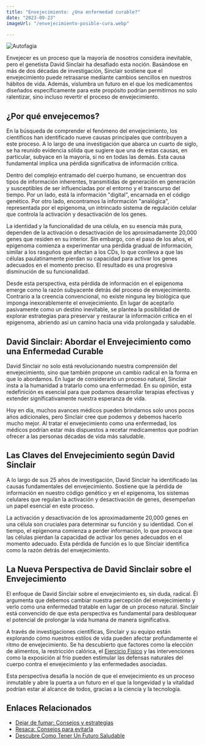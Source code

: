 ```yaml
---
title: "Envejecimiento: ¿Una enfermedad curable?"
date: "2023-09-23"
imageUrl: "/envejecimiento-posible-cura.webp"

---
```


![Autofagia](/envejecimiento-posible-cura.webp)

Envejecer es un proceso que la mayoría de nosotros considera inevitable, pero el genetista David Sinclair ha desafiado esta noción. Basándose en más de dos décadas de investigación, Sinclair sostiene que el envejecimiento puede retrasarse mediante cambios sencillos en nuestros hábitos de vida. Además, vislumbra un futuro en el que los medicamentos diseñados específicamente para este propósito podrían permitirnos no solo ralentizar, sino incluso revertir el proceso de envejecimiento.

## ¿Por qué envejecemos?

En la búsqueda de comprender el fenómeno del envejecimiento, los científicos han identificado nueve causas principales que contribuyen a este proceso. A lo largo de una investigación que abarca un cuarto de siglo, se ha reunido evidencia sólida que sugiere que una de estas causas, en particular, subyace en la mayoría, si no en todas las demás. Esta causa fundamental implica una pérdida significativa de información crítica.

Dentro del complejo entramado del cuerpo humano, se encuentran dos tipos de información inherentes, transmitidas de generación en generación y susceptibles de ser influenciadas por el entorno y el transcurso del tiempo. Por un lado, está la información "digital", encarnada en el código genético. Por otro lado, encontramos la información "analógica", representada por el epigenoma, un intrincado sistema de regulación celular que controla la activación y desactivación de los genes.

La identidad y la funcionalidad de una célula, en su esencia más pura, dependen de la activación o desactivación de los aproximadamente 20,000 genes que residen en su interior. Sin embargo, con el paso de los años, el epigenoma comienza a experimentar una pérdida gradual de información, similar a los rasguños que afectan a los CDs, lo que conlleva a que las células paulatinamente pierdan su capacidad para activar los genes adecuados en el momento preciso. El resultado es una progresiva disminución de su funcionalidad.

Desde esta perspectiva, esta pérdida de información en el epigenoma emerge como la razón subyacente detrás del proceso de envejecimiento. Contrario a la creencia convencional, no existe ninguna ley biológica que imponga inexorablemente el envejecimiento. En lugar de aceptarlo pasivamente como un destino inevitable, se plantea la posibilidad de explorar estrategias para preservar y restaurar la información crítica en el epigenoma, abriendo así un camino hacia una vida prolongada y saludable.

## David Sinclair: Abordar el Envejecimiento como una Enfermedad Curable

David Sinclair no solo está revolucionando nuestra comprensión del envejecimiento, sino que también propone un cambio radical en la forma en que lo abordamos. En lugar de considerarlo un proceso natural, Sinclair insta a la humanidad a tratarlo como una enfermedad. En su opinión, esta redefinición es esencial para que podamos desarrollar terapias efectivas y extender significativamente nuestra esperanza de vida.

Hoy en día, muchos avances médicos pueden brindarnos solo unos pocos años adicionales, pero Sinclair cree que podemos y debemos hacerlo mucho mejor. Al tratar el envejecimiento como una enfermedad, los médicos podrían estar más dispuestos a recetar medicamentos que podrían ofrecer a las personas décadas de vida más saludable.

## Las Claves del Envejecimiento según David Sinclair

A lo largo de sus 25 años de investigación, David Sinclair ha identificado las causas fundamentales del envejecimiento. Sostiene que la pérdida de información en nuestro código genético y en el epigenoma, los sistemas celulares que regulan la activación y desactivación de genes, desempeñan un papel esencial en este proceso.

La activación y desactivación de los aproximadamente 20,000 genes en una célula son cruciales para determinar su función y su identidad. Con el tiempo, el epigenoma comienza a perder información, lo que provoca que las células pierdan la capacidad de activar los genes adecuados en el momento adecuado. Esta pérdida de función es lo que Sinclair identifica como la razón detrás del envejecimiento.

## La Nueva Perspectiva de David Sinclair sobre el Envejecimiento

El enfoque de David Sinclair sobre el envejecimiento es, sin duda, radical. Él argumenta que debemos cambiar nuestra percepción del envejecimiento y verlo como una enfermedad tratable en lugar de un proceso natural. Sinclair está convencido de que esta perspectiva es fundamental para desbloquear el potencial de prolongar la vida humana de manera significativa.

A través de investigaciones científicas, Sinclair y su equipo están explorando cómo nuestros estilos de vida pueden afectar profundamente el ritmo de envejecimiento. Se ha descubierto que factores como la elección de alimentos, la restricción calórica, el [Ejercicio Fisico](https://abelardo.blog/posts/futuro-saludable) y las intervenciones como la exposición al frío pueden estimular las defensas naturales del cuerpo contra el envejecimiento y las enfermedades asociadas. 

Esta perspectiva desafía la noción de que el envejecimiento es un proceso inmutable y abre la puerta a un futuro en el que la longevidad y la vitalidad podrían estar al alcance de todos, gracias a la ciencia y la tecnología.

## Enlaces Relacionados

- [Dejar de fumar: Consejos y estrategias](https://abelardo.blog/posts/dejar-de-fumar-consejos)
- [Resaca: Consejos para evitarla](https://abelardo.blog/posts/detener-la-resaca)
- [Descubre Como Tener Un Futuro Saludable](https://abelardo.blog/posts/futuro-saludable)

